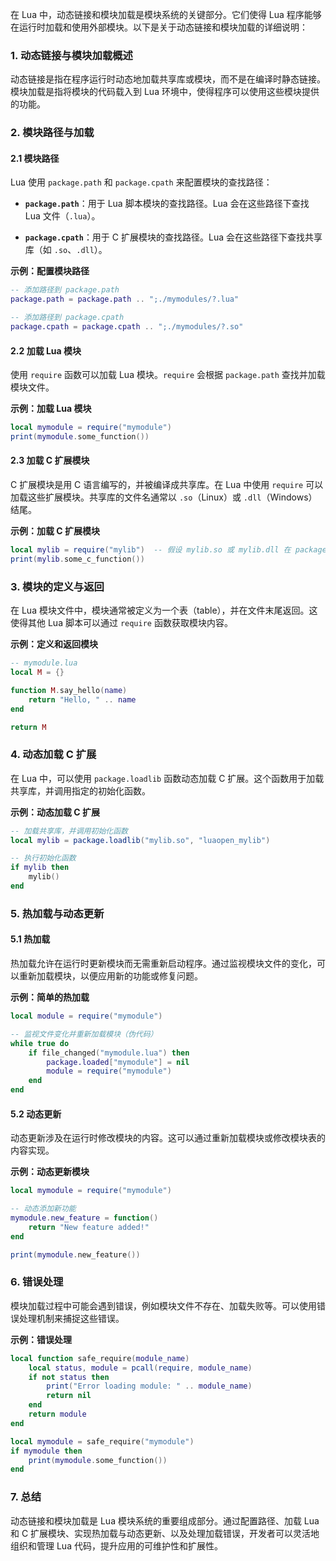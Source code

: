 在 Lua 中，动态链接和模块加载是模块系统的关键部分。它们使得 Lua 程序能够在运行时加载和使用外部模块。以下是关于动态链接和模块加载的详细说明：

### 1. **动态链接与模块加载概述**

动态链接是指在程序运行时动态地加载共享库或模块，而不是在编译时静态链接。模块加载是指将模块的代码载入到 Lua 环境中，使得程序可以使用这些模块提供的功能。

### 2. **模块路径与加载**

#### 2.1 模块路径

Lua 使用 `package.path` 和 `package.cpath` 来配置模块的查找路径：

- **`package.path`**：用于 Lua 脚本模块的查找路径。Lua 会在这些路径下查找 Lua 文件（`.lua`）。

- **`package.cpath`**：用于 C 扩展模块的查找路径。Lua 会在这些路径下查找共享库（如 `.so`、`.dll`）。

**示例：配置模块路径**

```lua
-- 添加路径到 package.path
package.path = package.path .. ";./mymodules/?.lua"

-- 添加路径到 package.cpath
package.cpath = package.cpath .. ";./mymodules/?.so"
```

#### 2.2 加载 Lua 模块

使用 `require` 函数可以加载 Lua 模块。`require` 会根据 `package.path` 查找并加载模块文件。

**示例：加载 Lua 模块**

```lua
local mymodule = require("mymodule")
print(mymodule.some_function())
```

#### 2.3 加载 C 扩展模块

C 扩展模块是用 C 语言编写的，并被编译成共享库。在 Lua 中使用 `require` 可以加载这些扩展模块。共享库的文件名通常以 `.so`（Linux）或 `.dll`（Windows）结尾。

**示例：加载 C 扩展模块**

```lua
local mylib = require("mylib")  -- 假设 mylib.so 或 mylib.dll 在 package.cpath 路径下
print(mylib.some_c_function())
```

### 3. **模块的定义与返回**

在 Lua 模块文件中，模块通常被定义为一个表（table），并在文件末尾返回。这使得其他 Lua 脚本可以通过 `require` 函数获取模块内容。

**示例：定义和返回模块**

```lua
-- mymodule.lua
local M = {}

function M.say_hello(name)
    return "Hello, " .. name
end

return M
```

### 4. **动态加载 C 扩展**

在 Lua 中，可以使用 `package.loadlib` 函数动态加载 C 扩展。这个函数用于加载共享库，并调用指定的初始化函数。

**示例：动态加载 C 扩展**

```lua
-- 加载共享库，并调用初始化函数
local mylib = package.loadlib("mylib.so", "luaopen_mylib")

-- 执行初始化函数
if mylib then
    mylib()
end
```

### 5. **热加载与动态更新**

#### 5.1 热加载

热加载允许在运行时更新模块而无需重新启动程序。通过监视模块文件的变化，可以重新加载模块，以便应用新的功能或修复问题。

**示例：简单的热加载**

```lua
local module = require("mymodule")

-- 监视文件变化并重新加载模块（伪代码）
while true do
    if file_changed("mymodule.lua") then
        package.loaded["mymodule"] = nil
        module = require("mymodule")
    end
end
```

#### 5.2 动态更新

动态更新涉及在运行时修改模块的内容。这可以通过重新加载模块或修改模块表的内容实现。

**示例：动态更新模块**

```lua
local mymodule = require("mymodule")

-- 动态添加新功能
mymodule.new_feature = function()
    return "New feature added!"
end

print(mymodule.new_feature())
```

### 6. **错误处理**

模块加载过程中可能会遇到错误，例如模块文件不存在、加载失败等。可以使用错误处理机制来捕捉这些错误。

**示例：错误处理**

```lua
local function safe_require(module_name)
    local status, module = pcall(require, module_name)
    if not status then
        print("Error loading module: " .. module_name)
        return nil
    end
    return module
end

local mymodule = safe_require("mymodule")
if mymodule then
    print(mymodule.some_function())
end
```

### 7. **总结**

动态链接和模块加载是 Lua 模块系统的重要组成部分。通过配置路径、加载 Lua 和 C 扩展模块、实现热加载与动态更新、以及处理加载错误，开发者可以灵活地组织和管理 Lua 代码，提升应用的可维护性和扩展性。